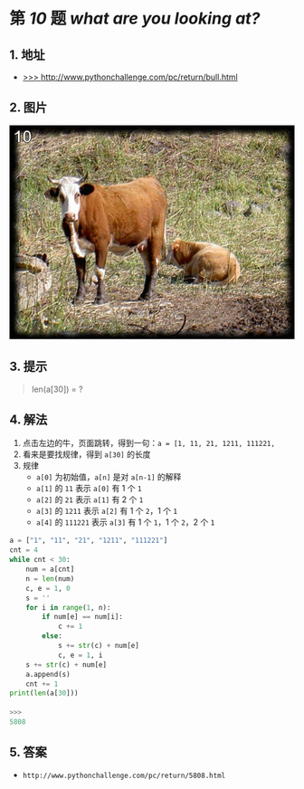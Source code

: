 # 第 *10* 题 *what are you looking at?*

## 1. 地址

- <a href="http://www.pythonchallenge.com/pc/return/bull.html" target="_blank">>>> http://www.pythonchallenge.com/pc/return/bull.html</a>

## 2. 图片

![bull](.\imgs\10_bull.jpg)

## 3. 提示

> len(a[30]) = ?

## 4. 解法

1. 点击左边的牛，页面跳转，得到一句：`a = [1, 11, 21, 1211, 111221, `
2. 看来是要找规律，得到 `a[30]` 的长度
3. 规律
    - `a[0]` 为初始值，`a[n]` 是对 `a[n-1]` 的解释
    - `a[1]` 的 `11` 表示 `a[0]` 有 1 个 `1`
    - `a[2]` 的 `21` 表示 `a[1]` 有 2 个 `1`
    - `a[3]` 的 `1211` 表示 `a[2]` 有 1 个 `2`，1 个 `1`
    - `a[4]` 的 `111221` 表示 `a[3]` 有 1 个 `1`，1 个 `2`，2 个 `1`

```python
a = ["1", "11", "21", "1211", "111221"]
cnt = 4
while cnt < 30:
    num = a[cnt]
    n = len(num)
    c, e = 1, 0
    s = ''
    for i in range(1, n):
        if num[e] == num[i]:
            c += 1
        else:
            s += str(c) + num[e]
            c, e = 1, i
    s += str(c) + num[e]
    a.append(s)
    cnt += 1
print(len(a[30]))

>>>
5808
```

## 5. 答案

- `http://www.pythonchallenge.com/pc/return/5808.html`